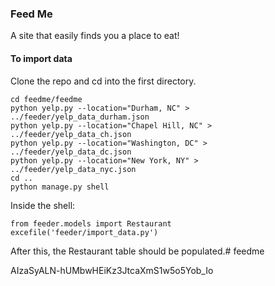 ### Feed Me

A site that easily finds you a place to eat!

#### To import data

Clone the repo and cd into the first directory.

```
cd feedme/feedme
python yelp.py --location="Durham, NC" > ../feeder/yelp_data_durham.json
python yelp.py --location="Chapel Hill, NC" > ../feeder/yelp_data_ch.json
python yelp.py --location="Washington, DC" > ../feeder/yelp_data_dc.json
python yelp.py --location="New York, NY" > ../feeder/yelp_data_nyc.json
cd ..
python manage.py shell
```

Inside the shell:
```
from feeder.models import Restaurant
excefile('feeder/import_data.py')
```

After this, the Restaurant table should be populated.# feedme

AIzaSyALN-hUMbwHEiKz3JtcaXmS1w5o5Yob_Io
